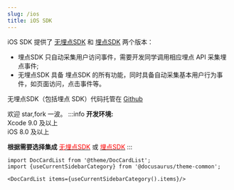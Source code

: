 ```yaml
---
slug: /ios
title: iOS SDK
---
```



iOS SDK 提供了 [无埋点SDK](/docs/ios/base#无埋点sdk集成) 和 [埋点SDK](/docs/ios/base#埋点sdk集成) 两个版本：
* 埋点SDK 只自动采集用户访问事件，需要开发同学调用相应埋点 API 采集埋点事件;
* 无埋点SDK 具备 埋点SDK 的所有功能，同时具备自动采集基本用户行为事件，如页面访问，点击事件等。

无埋点SDK（包括埋点 SDK）代码托管在 [Github](https://github.com/growingio/growingio-sdk-ios-autotracker-cdp)

欢迎 star,fork 一波。
:::info
**开发环境:** <br/>
Xcode 9.0 及以上  
iOS 8.0 及以上

**根据需要选择集成**  [<font color='red'>无埋点SDK</font>](/docs/ios/base#无埋点sdk集成)  或  [<font color='red'>埋点SDK</font>](/docs/ios/base#埋点sdk集成)
:::


```mdx-code-block
import DocCardList from '@theme/DocCardList';
import {useCurrentSidebarCategory} from '@docusaurus/theme-common';

<DocCardList items={useCurrentSidebarCategory().items}/>
```
